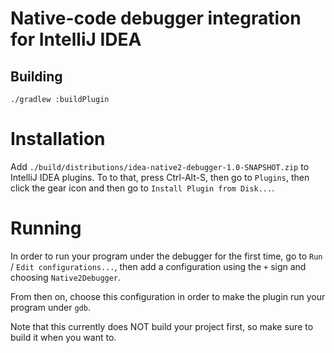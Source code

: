 # Native-code debugger integration for IntelliJ IDEA

## Building

    ./gradlew :buildPlugin

# Installation

Add `./build/distributions/idea-native2-debugger-1.0-SNAPSHOT.zip` to IntelliJ IDEA plugins. To to that, press Ctrl-Alt-S, then go to `Plugins`, then click the gear icon and then go to `Install Plugin from Disk...`.

# Running

In order to run your program under the debugger for the first time, go to `Run` / `Edit configurations...`, then add a configuration using the `+` sign and choosing `Native2Debugger`. 

From then on, choose this configuration in order to make the plugin run your program under `gdb`.

Note that this currently does NOT build your project first, so make sure to build it when you want to.
